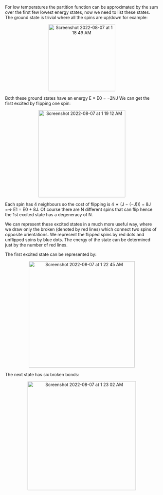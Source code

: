 For low temperatures the partition function can be approximated by the sum over the first few lowest energy states, now we need to list these states.
The ground state is trivial where all the spins are up/down for example:
<p align="center" width="100%">
<img width="219" alt="Screenshot 2022-08-07 at 1 18 49 AM" src="https://user-images.githubusercontent.com/65448559/183264132-57ba099c-2663-4cd0-9850-084cdd492a5d.png">
<p>

Both these ground states have an energy E = E0 = −2NJ
We can get the first excited by flipping one spin:
<p align="center" width="100%">
<img width="285" alt="Screenshot 2022-08-07 at 1 19 12 AM" src="https://user-images.githubusercontent.com/65448559/183264133-4a885467-4fdd-4ece-815d-31960e614dfb.png">
<p>

Each spin has 4 neighbours so the cost of flipping is 4 ∗ (J − (−J))) = 8J =⇒ E1 = E0 + 8J.
Of course there are N different spins that can flip hence the 1st excited state has a degeneracy
of N.
 
We can represent these excited states in a much more useful way, where we draw only the broken (denoted by red lines) which connect two spins of opposite   orientations. We represent the flipped spins by red dots and unflipped spins by blue dots. The energy of the state can be determined just by the number of red lines.
  
The first excited state can be represented by:
<p align="center" width="100%">
<img width="348" alt="Screenshot 2022-08-07 at 1 22 45 AM" src="https://user-images.githubusercontent.com/65448559/183264222-091a1891-2000-444b-87f0-28b358f23749.png">
<p>
The next state has six broken bonds:
<p align="center" width="100%"> 
<img width="356" alt="Screenshot 2022-08-07 at 1 23 02 AM" src="https://user-images.githubusercontent.com/65448559/183264232-eac83ecf-8562-4d34-8bcd-35d8d0df9dd9.png">
<p>
